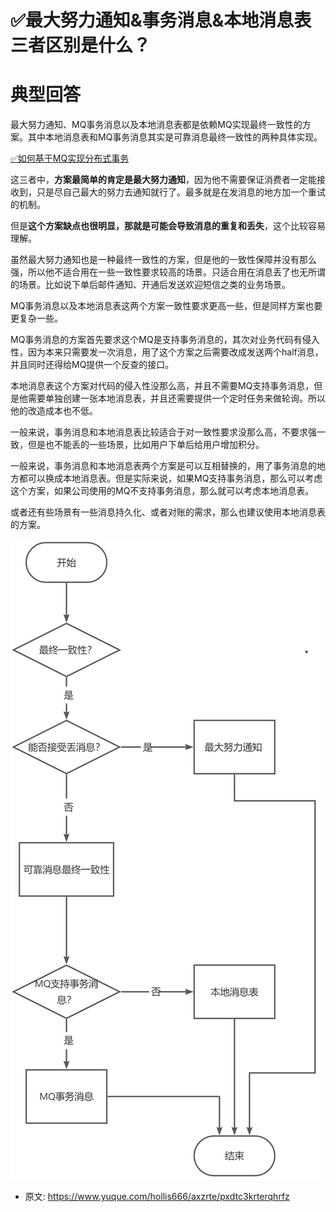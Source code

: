 # ✅最大努力通知&事务消息&本地消息表三者区别是什么？
<!--page header-->

<a name="iyTOf"></a>
# 典型回答

最大努力通知、MQ事务消息以及本地消息表都是依赖MQ实现最终一致性的方案。其中本地消息表和MQ事务消息其实是可靠消息最终一致性的两种具体实现。

[✅如何基于MQ实现分布式事务](https://www.yuque.com/hollis666/axzrte/yuku2qztfb8ki6wg?view=doc_embed)

这三者中，**方案最简单的肯定是最大努力通知**，因为他不需要保证消费者一定能接收到，只是尽自己最大的努力去通知就行了。最多就是在发消息的地方加一个重试的机制。

但是**这个方案缺点也很明显，那就是可能会导致消息的重复和丢失**，这个比较容易理解。

虽然最大努力通知也是一种最终一致性的方案，但是他的一致性保障并没有那么强，所以他不适合用在一些一致性要求较高的场景。只适合用在消息丢了也无所谓的场景。比如说下单后邮件通知、开通后发送欢迎短信之类的业务场景。

MQ事务消息以及本地消息表这两个方案一致性要求更高一些，但是同样方案也要更复杂一些。

MQ事务消息的方案首先要求这个MQ是支持事务消息的，其次对业务代码有侵入性，因为本来只需要发一次消息，用了这个方案之后需要改成发送两个half消息，并且同时还得给MQ提供一个反查的接口。

本地消息表这个方案对代码的侵入性没那么高，并且不需要MQ支持事务消息，但是他需要单独创建一张本地消息表，并且还需要提供一个定时任务来做轮询。所以他的改造成本也不低。

一般来说，事务消息和本地消息表比较适合于对一致性要求没那么高，不要求强一致，但是也不能丢的一些场景，比如用户下单后给用户增加积分。

一般来说，事务消息和本地消息表两个方案是可以互相替换的，用了事务消息的地方都可以换成本地消息表。但是实际来说，如果MQ支持事务消息，那么可以考虑这个方案，如果公司使用的MQ不支持事务消息，那么就可以考虑本地消息表。

或者还有些场景有一些消息持久化、或者对账的需求，那么也建议使用本地消息表的方案。

![](./img/JonjFghtlBkRO9pK/1705137825358-1a04ee31-3243-4769-9bfb-bcf59f2c19a8-702681.jpeg)


<!--page footer-->
- 原文: <https://www.yuque.com/hollis666/axzrte/pxdtc3krterqhrfz>